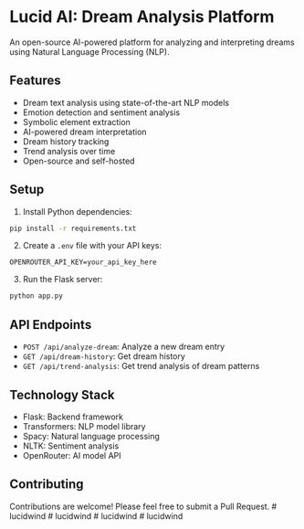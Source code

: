 # Lucid AI: Dream Analysis Platform

An open-source AI-powered platform for analyzing and interpreting dreams using Natural Language Processing (NLP).

## Features

- Dream text analysis using state-of-the-art NLP models
- Emotion detection and sentiment analysis
- Symbolic element extraction
- AI-powered dream interpretation
- Dream history tracking
- Trend analysis over time
- Open-source and self-hosted

## Setup

1. Install Python dependencies:
```bash
pip install -r requirements.txt
```

2. Create a `.env` file with your API keys:
```
OPENROUTER_API_KEY=your_api_key_here
```

3. Run the Flask server:
```bash
python app.py
```

## API Endpoints

- `POST /api/analyze-dream`: Analyze a new dream entry
- `GET /api/dream-history`: Get dream history
- `GET /api/trend-analysis`: Get trend analysis of dream patterns

## Technology Stack

- Flask: Backend framework
- Transformers: NLP model library
- Spacy: Natural language processing
- NLTK: Sentiment analysis
- OpenRouter: AI model API

## Contributing

Contributions are welcome! Please feel free to submit a Pull Request.
#   l u c i d w i n d  
 #   l u c i d w i n d  
 #   l u c i d w i n d  
 #   l u c i d w i n d  
 